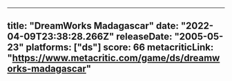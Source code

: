 
---
title: "DreamWorks Madagascar"
date: "2022-04-09T23:38:28.266Z"
releaseDate: "2005-05-23"
platforms: ["ds"]
score: 66
metacriticLink: "https://www.metacritic.com/game/ds/dreamworks-madagascar"
---
